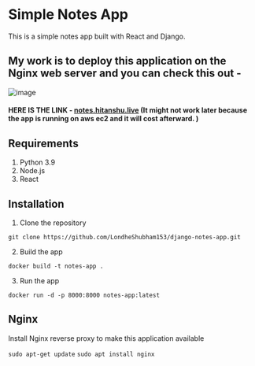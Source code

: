 # Simple Notes App
This is a simple notes app built with React and Django.


## My work is to deploy this application on the Nginx web server and you can check this out - 
![image](https://github.com/HitanshuGupta/nginx-fullstack-app-deployment/assets/72181617/cb8530ba-551a-4f1c-9144-16429c5199cb)

#### HERE IS THE LINK - [notes.hitanshu.live](http://notes.hitanshu.live/) (It might not work later because the app is running on aws ec2 and it will cost afterward. )

## Requirements
1. Python 3.9
2. Node.js
3. React

## Installation
1. Clone the repository
```
git clone https://github.com/LondheShubham153/django-notes-app.git
```

2. Build the app
```
docker build -t notes-app .
```

3. Run the app
```
docker run -d -p 8000:8000 notes-app:latest
```

## Nginx

Install Nginx reverse proxy to make this application available

`sudo apt-get update`
`sudo apt install nginx`
